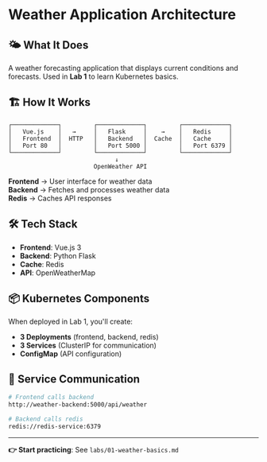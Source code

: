 # Weather Application Architecture

## 🌤️ What It Does

A weather forecasting application that displays current conditions and forecasts. Used in **Lab 1** to learn Kubernetes basics.

## 🏗️ How It Works

```
┌─────────────┐         ┌─────────────┐         ┌─────────────┐
│   Vue.js    │   →     │   Flask     │    →    │   Redis     │
│   Frontend  │  HTTP   │   Backend   │  Cache  │   Cache     │
│   Port 80   │         │   Port 5000 │         │   Port 6379 │
└─────────────┘         └─────────────┘         └─────────────┘
                              ↓
                        OpenWeather API
```

**Frontend** → User interface for weather data  
**Backend** → Fetches and processes weather data  
**Redis** → Caches API responses

## 🛠️ Tech Stack

- **Frontend**: Vue.js 3
- **Backend**: Python Flask
- **Cache**: Redis
- **API**: OpenWeatherMap

## 📦 Kubernetes Components

When deployed in Lab 1, you'll create:
- **3 Deployments** (frontend, backend, redis)
- **3 Services** (ClusterIP for communication)
- **ConfigMap** (API configuration)

## 🔗 Service Communication

```bash
# Frontend calls backend
http://weather-backend:5000/api/weather

# Backend calls redis
redis://redis-service:6379
```

---

**👉 Start practicing**: See `labs/01-weather-basics.md`
